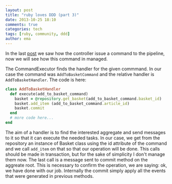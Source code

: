 ```yaml
---
layout: post
title: "ruby loves DDD (part 3)"
date: 2013-10-25 18:10
comments: true
categories: tech
tags: [ruby, community, ddd]
author: ema
---
```


In the last [post](http://ema.codiceplastico.com/blog/2013/10/21/ruby-loves-ddd-some-code/) we saw how the controller issue a command to the pipeline, now we will see how this command in managed.

The CommandExecutor finds the handler for the given commmand. In our case the command was `AddToBasketCommand` and the relative handler is `AddToBasketHandler`.
The code is here:

```ruby
class AddToBasketHandler
  def execute(add_to_basket_command)
    basket = @repository.get_basket(add_to_basket_command.basket_id)
    basket.add_item (add_to_basket_command.article_id) 
    basket.commit
  end
  # more code here...
end
```

The aim of a handler is to find the interested aggregate and send messages to it so that it can execute the needed tasks.
In our case, we get from the repository an instance of Basket class using the id attribute of the command and we call `add_item` on that so that our operation will be done.
This calls should be made in transaction, but for the sake of simplicity I don't manage them now.
The last call is a message sent to commit method on the aggreate root. This is necessary to confirm the operation, we are saying: ok, we have done with our job. Internally the commit simply apply all the events that were generated in previous methods.
